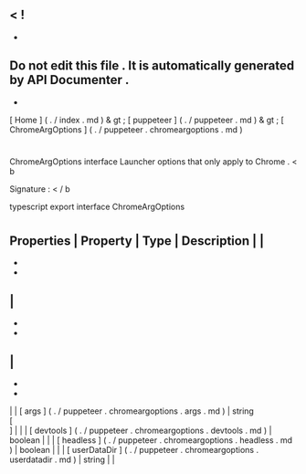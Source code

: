 <
!
-
-
Do
not
edit
this
file
.
It
is
automatically
generated
by
API
Documenter
.
-
-
>
[
Home
]
(
.
/
index
.
md
)
&
gt
;
[
puppeteer
]
(
.
/
puppeteer
.
md
)
&
gt
;
[
ChromeArgOptions
]
(
.
/
puppeteer
.
chromeargoptions
.
md
)
#
#
ChromeArgOptions
interface
Launcher
options
that
only
apply
to
Chrome
.
<
b
>
Signature
:
<
/
b
>
typescript
export
interface
ChromeArgOptions
#
#
Properties
|
Property
|
Type
|
Description
|
|
-
-
-
|
-
-
-
|
-
-
-
|
|
[
args
]
(
.
/
puppeteer
.
chromeargoptions
.
args
.
md
)
|
string
\
[
\
]
|
|
|
[
devtools
]
(
.
/
puppeteer
.
chromeargoptions
.
devtools
.
md
)
|
boolean
|
|
|
[
headless
]
(
.
/
puppeteer
.
chromeargoptions
.
headless
.
md
)
|
boolean
|
|
|
[
userDataDir
]
(
.
/
puppeteer
.
chromeargoptions
.
userdatadir
.
md
)
|
string
|
|
